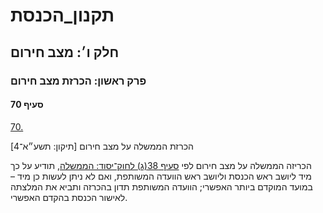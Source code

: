 # תקנון_הכנסת

## חלק ו׳: מצב חירום

### פרק ראשון: הכרזת מצב חירום

#### סעיף 70

[70.](https://he.wikisource.org/wiki/תקנון_הכנסת#s_yp_70)

הכרזת הממשלה על מצב חירום [תיקון: תשע״א־4]

הכריזה הממשלה על מצב חירום לפי [סעיף 38(ג) לחוק־יסוד: הממשלה](https://he.wikisource.org/wiki/חוק-יסוד:_הממשלה#s_yp_38 "חוק-יסוד: הממשלה"),
תודיע על כך מיד ליושב ראש הכנסת וליושב ראש הוועדה המשותפת, ואם לא ניתן
לעשות כן מיד – במועד המוקדם ביותר האפשרי; הוועדה המשותפת תדון בהכרזה
ותביא את המלצתה לאישור הכנסת בהקדם האפשרי.